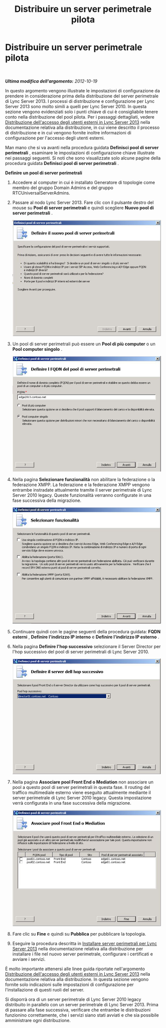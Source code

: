 ﻿---
title: Distribuire un server perimetrale pilota
TOCTitle: Distribuire un server perimetrale pilota
ms:assetid: dab345c0-8577-4c11-ac73-fe8b2a75f4cf
ms:mtpsurl: https://technet.microsoft.com/it-it/library/JJ205306(v=OCS.15)
ms:contentKeyID: 49302171
ms.date: 08/24/2015
mtps_version: v=OCS.15
ms.translationtype: HT
---

# Distribuire un server perimetrale pilota

 

_**Ultima modifica dell'argomento:** 2012-10-19_

In questo argomento vengono illustrate le impostazioni di configurazione da prendere in considerazione prima della distribuzione del server perimetrale di Lync Server 2013. I processi di distribuzione e configurazione per Lync Server 2013 sono molto simili a quelli per Lync Server 2010. In questa sezione vengono evidenziati solo i punti chiave di cui è consigliabile tenere conto nella distribuzione del pool pilota. Per i passaggi dettagliati, vedere [Distribuzione dell'accesso degli utenti esterni in Lync Server 2013](lync-server-2013-deploying-external-user-access.md) nella documentazione relativa alla distribuzione, in cui viene descritto il processo di distribuzione e in cui vengono fornite inoltre informazioni di configurazione per l'accesso degli utenti esterni.

Man mano che si va avanti nella procedura guidata **Definisci pool di server perimetrali** , esaminare le impostazioni di configurazione chiave illustrate nei passaggi seguenti. Si noti che sono visualizzate solo alcune pagine della procedura guidata **Definisci pool di server perimetrali** .

**Definire un pool di server perimetrali**

1.  Accedere al computer in cui è installato Generatore di topologie come membro del gruppo Domain Admins e del gruppo RTCUniversalServerAdmins.

2.  Passare al nodo Lync Server 2013. Fare clic con il pulsante destro del mouse su **Pool di server perimetrali** e quindi scegliere **Nuovo pool di server perimetrali** .
    
    ![Finestra di dialogo Definire il nuovo pool di server perimetrali](images/JJ205306.a90d388c-49ff-4620-a19d-42e2f1bb559c(OCS.15).jpg "Finestra di dialogo Definire il nuovo pool di server perimetrali")

3.  Un pool di server perimetrali può essere un **Pool di più computer** o un **Pool computer singolo** .
    
    ![Finestra di dialogo Definire l'FQDN del pool di server perimetrali](images/JJ205306.4904fe8f-537c-4e66-a399-1bd8a316dc10(OCS.15).jpg "Finestra di dialogo Definire l'FQDN del pool di server perimetrali")

4.  Nella pagina **Selezionare funzionalità** non abilitare la federazione o la federazione XMPP. La federazione e la federazione XMPP vengono entrambe instradate attualmente tramite il server perimetrale di Lync Server 2010 legacy. Queste funzionalità verranno configurate in una fase successiva della migrazione.
    
    ![Finestra di dialogo Selezionare funzionalità](images/JJ205306.cb0b45a4-2856-45ba-bd97-e49fafbb077e(OCS.15).jpg "Finestra di dialogo Selezionare funzionalità")

5.  Continuare quindi con le pagine seguenti della procedura guidata: **FQDN esterni** , **Definire l'indirizzo IP interno** e **Definire l'indirizzo IP esterno** .

6.  Nella pagina **Definire l'hop successivo** selezionare il Server Director per l'hop successivo del pool di server perimetrali di Lync Server 2010.
    
    ![Finestra di dialogo Definire l'hop successivo](images/JJ205306.11baf3ea-74f5-4eb7-8650-b03b3b190416(OCS.15).jpg "Finestra di dialogo Definire l'hop successivo")

7.  Nella pagina **Associare pool Front End o Mediation** non associare un pool a questo pool di server perimetrali in questa fase. Il routing del traffico multimediale esterno viene eseguito attualmente mediante il server perimetrale di Lync Server 2010 legacy. Questa impostazione verrà configurata in una fase successiva della migrazione.
    
    ![Finestra di dialogo Associare pool Front End](images/JJ205306.fe0da887-7b51-4564-afc5-d57da95a2eb6(OCS.15).jpg "Finestra di dialogo Associare pool Front End")

8.  Fare clic su **Fine** e quindi su **Pubblica** per pubblicare la topologia.

9.  Eseguire la procedura descritta in [Installare server perimetrali per Lync Server 2013](lync-server-2013-install-edge-servers.md) nella documentazione relativa alla distribuzione per installare i file nel nuovo server perimetrale, configurare i certificati e avviare i servizi.

È molto importante attenersi alle linee guida riportate nell'argomento [Distribuzione dell'accesso degli utenti esterni in Lync Server 2013](lync-server-2013-deploying-external-user-access.md) nella documentazione relativa alla distribuzione. In questa sezione vengono fornite solo indicazioni sulle impostazioni di configurazione per l'installazione di questi ruoli del server.

Si disporrà ora di un server perimetrale di Lync Server 2010 legacy distribuito in parallelo con un server perimetrale di Lync Server 2013. Prima di passare alla fase successiva, verificare che entrambe le distribuzioni funzionino correttamente, che i servizi siano stati avviati e che sia possibile amministrare ogni distribuzione.

